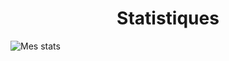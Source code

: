 <h1 align="center">Statistiques</h1>

![Mes stats](https://github-readme-stats.vercel.app/api?username=ZorWh)
